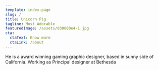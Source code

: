 ```yaml
---
template: index-page
slug: /
title: Unicorn Pig
tagline: Most Adorable
featuredImage: /assets/030000e4-1.jpg
cta:
  ctaText: Know more
  ctaLink: /about
---
```


He is a award winning gaming graphic designer, based in sunny side of California. Working as Principal designer at Bethesda
